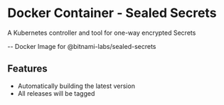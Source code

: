 # Docker Container - Sealed Secrets

A Kubernetes controller and tool for one-way encrypted Secrets

--
Docker Image for @bitnami-labs/sealed-secrets

## Features

* Automatically building the latest version
* All releases will be tagged
